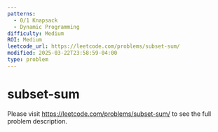```yaml
---
patterns:
  - 0/1 Knapsack
  - Dynamic Programming
difficulty: Medium
ROI: Medium
leetcode_url: https://leetcode.com/problems/subset-sum/
modified: 2025-03-22T23:58:59-04:00
type: problem
---
```


# subset-sum

Please visit https://leetcode.com/problems/subset-sum/ to see the full problem description.
